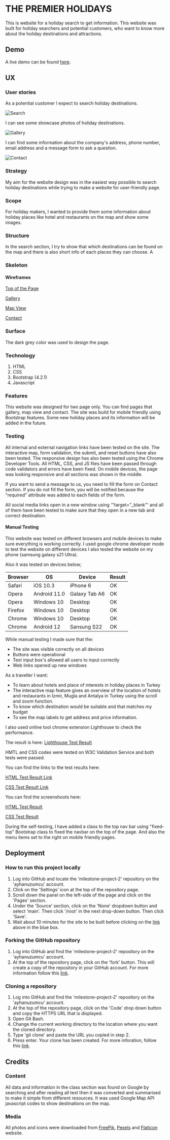 # THE PREMIER HOLIDAYS 

This is website for a holiday search to get information. This website was built for holiday searchers and potential customers, who want to know more about the holiday destinations and attractions.


## Demo
A live demo can be found [here](https://ayhanuzumcu.github.io/milestone-project-2/).

## UX

### User stories

As a potential customer I expect to search holiday destinations.

![Search](https://ayhanuzumcu.github.io/milestone-project-2/images/top.jpg "Holiday Search")

I can see some showcase photos of holiday destinations.

![Gallery](https://ayhanuzumcu.github.io/milestone-project-2/images/gallery.jpg "Gallery")

I can find some information about the company's address, phone number, email address and a message form to ask a question.

![Contact](https://ayhanuzumcu.github.io/milestone-project-2/images/contact.jpg "Contact")


### Strategy
My aim for the website design was in the easiest way possible to search holiday destinations while trying to make a website for user-friendly page.

### Scope
For holiday makers, I wanted to provide them some information about holiday places like hotel and restaurants on the map and show some images.

### Structure
In the search section, I try to show that which destinations can be found on the map and there is also short info of each places they can choose. A

### Skeleton
#### Wireframes

[Top of the Page](https://ayhanuzumcu.github.io/milestone-project-2/wireframes/top_page.png)

[Gallery](https://ayhanuzumcu.github.io/milestone-project-2/wireframes/gallery.png)

[Map View](https://ayhanuzumcu.github.io/milestone-project-2/wireframes/mapView.png)

[Contact](https://ayhanuzumcu.github.io/milestone-project-2/wireframes/contact.png)

### Surface

The dark grey color was used to design the page.

### Technology

1. HTML
2. CSS
3. Bootstrap (4.2.1)
4. Javascript


### Features
This website was designed for two page only. You can find pages that gallery, map view and contact. The site was build for mobile friendly using Bootstrap features. Some new holiday places and its information will be added in the future.


### Testing
All internal and external navigation links have been tested on the site. The interactive map, form validation, the submit, and reset buttons have also been tested. The responsive design has also been tested using the Chrome Developer Tools. All HTML, CSS, and JS files have been passed through code validators and errors have been fixed. On mobile devices, the page was looking responsive and all sections was shown in the middle.

If you want to send a message to us, you need to fill the form on Contact section. If you do not fill the form, you will be notified because the "required" attribute was added to each fields of the form.

All social media links open in a new window using '"target="_blank"' and all of them have been tested to make sure that they open in a new tab and correct destination.

#### Manual Testing

This website was tested on different browsers and mobile devices to make sure everything is working correctly. I used google chrome developer mode to test the website on different devices I also tested the website on my phone (samsung galaxy s21 Ultra).

Also it was tested on devices below;

| Browser       | OS             | Device        | Result        |
| ------------- | -------------- | ------------- | ------------- |
| Safari        | iOS 10.3       | iPhone 6      | OK            |
| Opera         | Android 11.0   | Galaxy Tab A6 | OK            |
| Opera         | Windows 10     | Desktop       | OK            |
| Firefox       | Windows 10     | Desktop       | OK            |
| Chrome        | Windows 10     | Desktop       | OK            |
| Chrome        | Android 12     | Sansung S22   | OK            |

While manual testing I made sure that the:

- The site was visible correctly on all devices
- Buttons were operational
- Text input box's allowed all users to input correctly
- Web links opened up new windows

As a traveller I want:

- To learn about hotels and place of interests in holiday places in Turkey
- The interactive map feature gives an overview of the location of hotels and restaurants in Izmir, Mugla and Antalya in Turkey using the scroll and zoom function.
- To know which destination would be suitable and that matches my budget
- To see the map labels to get address and price information.

I also used online tool chrome extension Lighthouse to check the performance.

The result is here: [Lighthouse Test Result](https://ayhanuzumcu.github.io/milestone-project-2/w3c-validation/light.jpg)

HMTL and CSS codes were tested on W3C Validation Service and both tests were passed.

You can find the links to the test results here:

[HTML Test Result Link](https://validator.w3.org/nu/?doc=https%3A%2F%2Fayhanuzumcu.github.io%2Fmilestone-project-2%2Findex.html)

[CSS Test Result Link](https://jigsaw.w3.org/css-validator/validator?uri=https%3A%2F%2Fayhanuzumcu.github.io%2Fmilestone-project-2%2F&profile=css3svg&usermedium=all&warning=1&vextwarning=&lang=en)

You can find the screenshoots here:

[HTML Test Result](https://ayhanuzumcu.github.io/milestone-project-2/w3c-validation/HTML.jpg)

[CSS Test Result](https://ayhanuzumcu.github.io/milestone-project-2/w3c-validation/CSS.jpg)

During the self-testing, I have added a class to the top nav bar using "fixed-top" Bootstrap class to fixed the navbar on the top of the page. And also the menu items set to the right on mobile friendly pages.


## Deployment

### How to run this project locally

1. Log into GitHub and locate the 'milestone-project-2' repository on the 'ayhanuzumcu' account.
2. Click on the 'Settings' icon at the top of the repository page.
3. Scroll down the panel on the left-side of the page and click on the 'Pages' section.
4. Under the 'Source' section, click on the 'None' dropdown button and select 'main'. Then click '/root' in the next drop-down button. Then click 'Save'.
5. Wait about 10 minutes for the site to be built before clicking on the [link](https://ayhanuzumcu.github.io/milestone-project-2) above in the blue box.

### Forking the GitHub repository

1. Log into GitHub and find the 'milestone-project-2' repository on the 'ayhanuzumcu' account.
2. At the top of the repository page, click on the 'fork' button. This will create a copy of the repository in your GitHub account. For more information follow this [link](https://docs.github.com/en/get-started/quickstart/fork-a-repo#forking-a-repository).

### Cloning a repository
1. Log into GitHub and find the 'milestone-project-2' repository on the 'ayhanuzumcu' account.
2. At the top of the repository page, click on the 'Code' drop down button and copy the HTTPS URL that is displayed.
3. Open Git Bash.
4. Change the current working directory to the location where you want the cloned directory.
5. Type 'git clone' and paste the URL you copied in step 2.
6. Press enter. Your clone has been created. For more inforation, follow this [link](https://docs.github.com/en/get-started/quickstart/fork-a-repo#cloning-your-forked-repository).


## Credits

### Content
All data and information in the class section was found on Google by searching and after reading all text then it was converted and summarised to make it simple from different resources. It was used Google Map API javascript codes to show destinations on the map. 

### Media

All photos and icons were downloaded from [FreePik](https://www.freepik.com/), [Pexels](https://www.pexels.com/)  and [Flaticon](https://www.flaticon.com/) website.